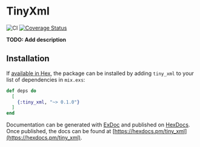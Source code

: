 # TinyXml

![CI](https://github.com/Battistar/tiny_xml/actions/workflows/ci.yml/badge.svg) [![Coverage Status](https://coveralls.io/repos/github/Battistar/tiny_xml/badge.svg?branch=main)](https://coveralls.io/github/Battistar/tiny_xml?branch=main)

**TODO: Add description**

## Installation

If [available in Hex](https://hex.pm/docs/publish), the package can be installed
by adding `tiny_xml` to your list of dependencies in `mix.exs`:

```elixir
def deps do
  [
    {:tiny_xml, "~> 0.1.0"}
  ]
end
```

Documentation can be generated with [ExDoc](https://github.com/elixir-lang/ex_doc)
and published on [HexDocs](https://hexdocs.pm). Once published, the docs can
be found at [https://hexdocs.pm/tiny_xml](https://hexdocs.pm/tiny_xml).

